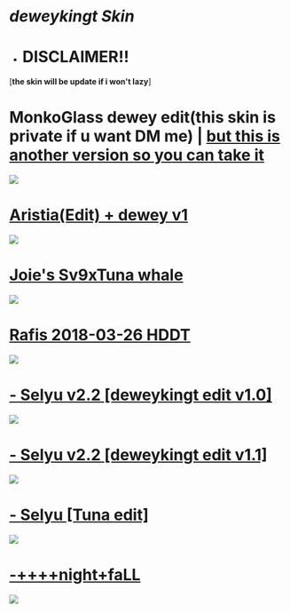 # *deweykingt Skin*
- # DISCLAIMER!!
[**the skin will be update if i won't lazy**]
# MonkoGlass dewey edit(this skin is private if u want DM me) | [but this is another version so you can take it](https://drive.google.com/file/d/1Mvwb21SzWdnSr_dN9BFcpnwQZp8IuEj_/view?usp=sharing)
![](https://github.com/deweykingt/deweykingt/assets/120316888/d9d5b1b2-fee1-4b03-9904-260f849cb1d2)
# [Aristia(Edit) + dewey v1](https://drive.google.com/file/d/1ULmhDAwlXNiNiPKWJSeTDndk55nXB0VG/view)
![](https://github.com/deweykingt/deweykingt/assets/120316888/4087d531-74a1-4fa8-941a-66bff54ea073)
# [Joie's Sv9xTuna whale](https://vxc.s-ul.eu/SyY9X9YH)
![](https://user-images.githubusercontent.com/120316888/208285995-c8880ee3-7293-4a29-a4df-da40e8eded3d.jpg)
# [Rafis 2018-03-26 HDDT](https://mega.nz/folder/GA9SSCAL#9znRG7IQHxuGOQ6yHp2fNQ)
![](https://user-images.githubusercontent.com/120316888/208286425-fcd5de19-fc25-4bea-9cd3-da5a217639c1.jpg)
# [- Selyu v2.2 [deweykingt edit v1.0]](https://drive.google.com/file/d/1iK7B0ET6xRJKEe6aMM9EuhDn_ehKW82v/view?usp=share_link)
![](https://user-images.githubusercontent.com/120316888/236655292-cdaad89f-6e96-4919-9a5b-2cf6452cfc42.jpg)
# [- Selyu v2.2 [deweykingt edit v1.1]](https://drive.google.com/file/d/1hX_Ko84C3knW91C4-3x-RsnrYmx3mrL3/view?usp=share_link)
![](https://user-images.githubusercontent.com/120316888/236655361-17de474a-662e-4088-ad18-b338022a84ce.jpg)
# [- Selyu [Tuna edit]](https://drive.google.com/file/d/104yRfUggLogXnHNXINqYg22U2zER0KFW/view?usp=sharing)
![](https://github.com/deweykingt/deweykingt/assets/120316888/906434fc-f45f-4fa6-8279-763d36cf854e)
# [-++++night+faLL](https://puu.sh/F804p/828979201f.osk)
![](https://user-images.githubusercontent.com/120316888/208285662-6e8ec148-2132-4def-bbec-28f46d744aec.jpg)
